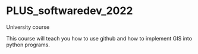 # PLUS_softwaredev_2022
University course

This course will teach you how to use github and how to implement GIS into python programs.
